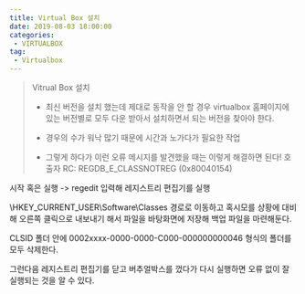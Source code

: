 ```yaml
---
title: Virtual Box 설치
date: 2019-08-03 18:00:00
categories:
 - VIRTUALBOX
tag:
 - Virtualbox
---
```


> Vitrual Box 설치
>
> - 최신 버전을 설치 했는데 제대로 동작을 안 할 경우 virtualbox 홈페이지에 있는 버전별로 모두 다운 받아서 설치하면서 되는 버전을 찾아야 한다.
>
> - 경우의 수가 워낙 많기 때문에 시간과 노가다가 필요한 작업
> - 그렇게 하다가 이런 오류 메시지를 발견했을 때는 이렇게 해결하면 된다!
>   호출자 RC: REGDB_E_CLASSNOTREG (0x80040154)

시작 혹은 실행 -> regedit
입력해 레지스트리 편집기를 실행

\HKEY_CURRENT_USER\Software\Classes
경로로 이동하고 혹시모를 상황에 대비해 오른쪽 클릭으로 내보내기 해서 파일을 바탕화면에 저장해 백업 파일을 마련해둔다.

CLSID 폴더 안에
0002xxxx-0000-0000-C000-000000000046
형식의 폴더를 모두 삭제한다.

그런다음 레지스트리 편집기를 닫고
버추얼박스를 껐다가 다시 실행하면 오류 없이 잘 실행되는 것을 알 수 있다.